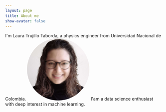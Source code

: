 ```yaml
---
layout: page
title: About me
show-avatar: false
---
```


I'm Laura Trujillo Taborda, a physics engineer from Universidad Nacional de Colombia.
<img src="/assets/img/github.jpg" height="auto" width="200" style="border-radius:50%">
I'am a data science enthusiast with deep interest in machine learning.


